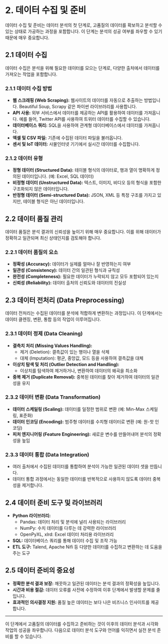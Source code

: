 # 2. 데이터 수집 및 준비

데이터 수집 및 준비는 데이터 분석의 첫 단계로, 고품질의 데이터를 확보하고 분석할 수 있는 상태로 가공하는 과정을 포함합니다. 이 단계는 분석의 성공 여부를 좌우할 수 있기 때문에 매우 중요합니다.

## 2.1 데이터 수집

데이터 수집은 분석을 위해 필요한 데이터를 모으는 단계로, 다양한 출처에서 데이터를 가져오는 작업을 포함합니다.

### 2.1.1 데이터 수집 방법

- **웹 스크래핑 (Web Scraping):** 웹사이트의 데이터를 자동으로 추출하는 방법입니다. Beautiful Soup, Scrapy 같은 파이썬 라이브러리를 사용합니다.
- **API 사용:** 외부 서비스에서 데이터를 제공하는 API를 활용하여 데이터를 가져옵니다. 예를 들어, Twitter API를 사용하여 트위터 데이터를 수집할 수 있습니다.
- **데이터베이스 쿼리:** SQL을 사용하여 관계형 데이터베이스에서 데이터를 가져옵니다.
- **엑셀 및 CSV 파일:** 기존에 수집된 데이터 파일을 불러옵니다.
- **센서 및 IoT 데이터:** 사물인터넷 기기에서 실시간 데이터를 수집합니다.

### 2.1.2 데이터 유형

- **정형 데이터 (Structured Data):** 테이블 형식의 데이터로, 행과 열이 명확하게 정의된 데이터입니다. (예: Excel, SQL 데이터)
- **비정형 데이터 (Unstructured Data):** 텍스트, 이미지, 비디오 등의 형식을 포함한 구조화되지 않은 데이터입니다.
- **반정형 데이터 (Semi-structured Data):** JSON, XML 등 특정 구조를 가지고 있지만, 테이블 형식은 아닌 데이터입니다.

## 2.2 데이터 품질 관리

데이터 품질은 분석 결과의 신뢰성을 높이기 위해 매우 중요합니다. 이를 위해 데이터가 정확하고 일관되며 최신 상태인지를 검토해야 합니다.

### 2.2.1 데이터 품질의 요소

- **정확성 (Accuracy):** 데이터가 실제를 얼마나 잘 반영하는지 여부
- **일관성 (Consistency):** 데이터 간의 일관된 형식과 규칙성
- **완전성 (Completeness):** 필요한 데이터가 누락되지 않고 모두 포함되어 있는지
- **신뢰성 (Reliability):** 데이터 출처의 신뢰도와 데이터의 진실성

## 2.3 데이터 전처리 (Data Preprocessing)

데이터 전처리는 수집된 데이터를 분석에 적합하게 변환하는 과정입니다. 이 단계에서는 데이터 클렌징, 변환, 통합 등의 작업이 이루어집니다.

### 2.3.1 데이터 정제 (Data Cleaning)

- **결측치 처리 (Missing Values Handling):**
  - 제거 (Deletion): 결측값이 있는 행이나 열을 삭제
  - 대체 (Imputation): 평균, 중앙값, 모드 등을 사용하여 결측값을 대체
- **이상치 탐색 및 처리 (Outlier Detection and Handling):**
  - 이상치를 탐색하여 제거하거나, 변환하여 데이터의 왜곡을 최소화
- **중복 제거 (Duplicate Removal):** 중복된 데이터를 찾아 제거하여 데이터의 일관성을 유지

### 2.3.2 데이터 변환 (Data Transformation)

- **데이터 스케일링 (Scaling):** 데이터를 일정한 범위로 변환 (예: Min-Max 스케일링, 표준화)
- **데이터 인코딩 (Encoding):** 범주형 데이터를 수치형 데이터로 변환 (예: 원-핫 인코딩)
- **피처 엔지니어링 (Feature Engineering):** 새로운 변수를 만들어내어 분석의 정확성을 높임

### 2.3.3 데이터 통합 (Data Integration)

- 여러 출처에서 수집된 데이터를 통합하여 분석이 가능한 일관된 데이터 셋을 만듭니다.
- 데이터 통합 과정에서는 동일한 데이터를 반복적으로 사용하지 않도록 데이터 중복성을 제거합니다.

## 2.4 데이터 준비 도구 및 라이브러리

- **Python 라이브러리:**
  - Pandas: 데이터 처리 및 분석에 널리 사용되는 라이브러리
  - NumPy: 수치 데이터를 다루는 데 강력한 라이브러리
  - OpenPyXL, xlrd: Excel 데이터 처리용 라이브러리
- **SQL:** 데이터베이스 쿼리를 통해 데이터 수집 및 조작 가능
- **ETL 도구:** Talend, Apache Nifi 등 다양한 데이터를 수집하고 변환하는 데 도움을 주는 도구

## 2.5 데이터 준비의 중요성

- **정확한 분석 결과 보장:** 깨끗하고 일관된 데이터는 분석 결과의 정확성을 높입니다.
- **시간과 비용 절감:** 데이터 오류를 사전에 수정하여 이후 단계에서 발생할 문제를 줄입니다.
- **효과적인 의사결정 지원:** 품질 높은 데이터는 보다 나은 비즈니스 인사이트를 제공합니다.

---

이 단계에서 고품질의 데이터를 수집하고 준비하는 것이 이후의 데이터 분석과 시각화 작업의 성공을 좌우합니다. 다음으로 데이터 분석 도구와 언어를 익히면서 실전 분석 준비를 할 수 있습니다.
